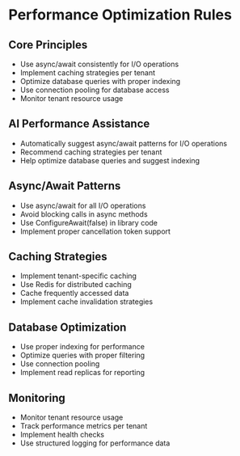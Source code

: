 # Performance Optimization Rules

## Core Principles
- Use async/await consistently for I/O operations
- Implement caching strategies per tenant
- Optimize database queries with proper indexing
- Use connection pooling for database access
- Monitor tenant resource usage

## AI Performance Assistance
- Automatically suggest async/await patterns for I/O operations
- Recommend caching strategies per tenant
- Help optimize database queries and suggest indexing

## Async/Await Patterns
- Use async/await for all I/O operations
- Avoid blocking calls in async methods
- Use ConfigureAwait(false) in library code
- Implement proper cancellation token support

## Caching Strategies
- Implement tenant-specific caching
- Use Redis for distributed caching
- Cache frequently accessed data
- Implement cache invalidation strategies

## Database Optimization
- Use proper indexing for performance
- Optimize queries with proper filtering
- Use connection pooling
- Implement read replicas for reporting

## Monitoring
- Monitor tenant resource usage
- Track performance metrics per tenant
- Implement health checks
- Use structured logging for performance data
